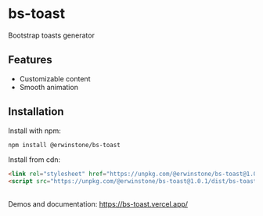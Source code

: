 # bs-toast

Bootstrap toasts generator

## Features

- Customizable content
- Smooth animation

## Installation

Install with npm:

```bash
npm install @erwinstone/bs-toast
```

Install from cdn:

```html
<link rel="stylesheet" href="https://unpkg.com/@erwinstone/bs-toast@1.0.1/dist/bs-toast.min.css" />
<script src="https://unpkg.com/@erwinstone/bs-toast@1.0.1/dist/bs-toast.min.js"></script>
```

##

Demos and documentation: https://bs-toast.vercel.app/
